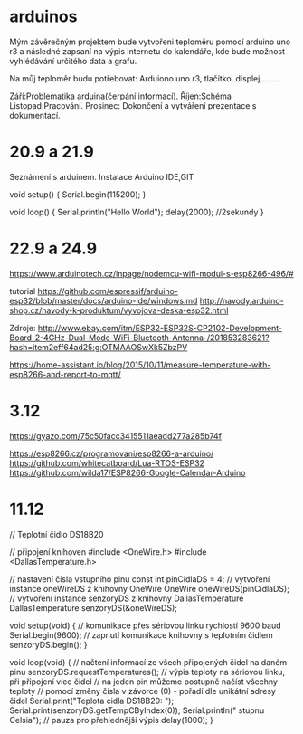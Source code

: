 # arduinos
Mým závěrečným projektem bude vytvořeni teploměru pomocí arduino uno r3 a následné zapsaní na výpis internetu do kalendáře, kde bude možnost vyhlédávání určitého data a grafu.


Na můj teploměr budu potřebovat: Arduiono uno r3, tlačítko, displej.........

Září:Problematika arduina(čerpání informací).
Říjen:Schéma
Listopad:Pracování.
Prosinec: Dokončení a vytváření prezentace s dokumentací.


# 20.9 a 21.9
Seznámení s arduinem. Instalace Arduino IDE,GIT

void setup() {
   Serial.begin(115200);
}

void loop() {
  Serial.println("Hello World");
 delay(2000);
 //2sekundy
}

# 22.9 a 24.9
https://www.arduinotech.cz/inpage/nodemcu-wifi-modul-s-esp8266-496/#

tutorial https://github.com/espressif/arduino-esp32/blob/master/docs/arduino-ide/windows.md
http://navody.arduino-shop.cz/navody-k-produktum/vyvojova-deska-esp32.html




Zdroje: http://www.ebay.com/itm/ESP32-ESP32S-CP2102-Development-Board-2-4GHz-Dual-Mode-WiFi-Bluetooth-Antenna-/201853283621?hash=item2eff64ad25:g:OTMAAOSwXk5ZbzPV

https://home-assistant.io/blog/2015/10/11/measure-temperature-with-esp8266-and-report-to-mqtt/



# 3.12
https://gyazo.com/75c50facc3415511aeadd277a285b74f
 
 https://esp8266.cz/programovani/esp8266-a-arduino/
 https://github.com/whitecatboard/Lua-RTOS-ESP32
 https://github.com/wilda17/ESP8266-Google-Calendar-Arduino
 
 
# 11.12 
 // Teplotní čidlo DS18B20

// připojení knihoven
#include <OneWire.h>
#include <DallasTemperature.h>

// nastavení čísla vstupního pinu
const int pinCidlaDS = 4;
// vytvoření instance oneWireDS z knihovny OneWire
OneWire oneWireDS(pinCidlaDS);
// vytvoření instance senzoryDS z knihovny DallasTemperature
DallasTemperature senzoryDS(&oneWireDS);

void setup(void) {
  // komunikace přes sériovou linku rychlostí 9600 baud
  Serial.begin(9600);
  // zapnutí komunikace knihovny s teplotním čidlem
  senzoryDS.begin();
}

void loop(void) {
  // načtení informací ze všech připojených čidel na daném pinu
  senzoryDS.requestTemperatures();
  // výpis teploty na sériovou linku, při připojení více čidel
  // na jeden pin můžeme postupně načíst všechny teploty
  // pomocí změny čísla v závorce (0) - pořadí dle unikátní adresy čidel
  Serial.print("Teplota cidla DS18B20: ");
  Serial.print(senzoryDS.getTempCByIndex(0));
  Serial.println(" stupnu Celsia");
  // pauza pro přehlednější výpis
  delay(1000);
}
